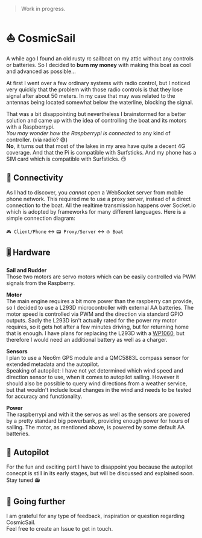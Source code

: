 > Work in progress.

# ⛵️ CosmicSail

A while ago I found an old rusty rc sailboat on my attic without any controls or batteries.
So I decided to **burn my money** with making this boat as cool and advanced as possible...

At first I went over a few ordinary systems with radio control, but
I noticed very quickly that the problem with those radio controls is that they lose signal after about 50 meters.
In my case that may was related to the antennas being located somewhat below the waterline, blocking the signal.

That was a bit disappointing but nevertheless I brainstormed for a better solution and
came up with the idea of controlling the boat and its motors with a Raspberrypi.<br>
*You may wonder how the Raspberrypi is connected* to any kind of controller. (via radio? 😅)<br>
**No**, it turns out that most of the lakes in my area have quite a decent 4G coverage.
And that the Pi is compatible with Surfsticks. And my phone has a SIM card which is compatible with Surfsticks. 😏

## 📡 Connectivity

As I had to discover, you *cannot* open a WebSocket server from mobile phone network. This required me to use a proxy server,
instead of a direct connection to the boat.
All the realtime transmission happens over Socket.io which is adopted by frameworks for many different languages.
Here is a simple connection diagram:

`🎮 Client/Phone` ↔️ `📟 Proxy/Server` ↔️ `⛵️ Boat`

## 🎚 Hardware

**Sail and Rudder**<br>
Those two motors are servo motors which can be easily controlled via PWM signals from the Raspberry.

**Motor**<br>
The main engine requires a bit more power than the raspberry can provide,
so I decided to use a L293D microcontroller with external AA batteries.
The motor speed is controlled via PWM and the direction via standard GPIO outputs.
Sadly the L293D isn't actually rated for the power my motor requires, so it gets hot after a few minutes driving,
but for returning home that is enough. I have plans for replacing the L293D with a [WP1060](https://www.krickshop.de/Elektronik-Motoren/RC-Fernsteuerungen-Zubehoer/Elektronische-Fahrtregler/Fahrtregler-Quicrun-WP1060-Brushed.htm?a=article&ProdNr=67051&p=350),
but therefore I would need an additional battery as well as a charger.

**Sensors**<br>
I plan to use a Neo6m GPS module and a QMC5883L compass sensor for extended metadata and the autopilot.<br>
Speaking of autopilot: I have not yet determined which wind speed and direction sensor to use,
when it comes to autopilot sailing. However it should also be possible to query wind directions from a weather service,
but that wouldn't include local changes in the wind and needs to be tested for accuracy and functionality.

**Power**<br>
The raspberrypi and with it the servos as well as the sensors are powered by a pretty standard big powerbank,
providing enough power for hours of sailing. The motor, as mentioned above, is powered by some default AA batteries.

## 🤖 Autopilot

For the fun and exciting part I have to disappoint you because the autopilot conecpt is still in its early stages,
but will be discussed and explained soon. Stay tuned 📻

## 🚧 Going further

I am grateful for any type of feedback, inspiration or question regarding CosmicSail.<br>
Feel free to create an Issue to get in touch.

